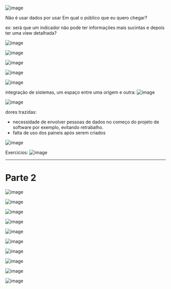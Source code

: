 

![image](https://github.com/gvms23/pos-graduacao-bi-analytics/assets/24459642/df7e6535-324f-451f-9a8a-f4a041afc8d2)


Não é usar dados por usar
Em qual o público que eu quero chegar?

ex: será que um indicador não pode ter informações mais sucintas e depois ter uma view detalhada?

![image](https://github.com/gvms23/pos-graduacao-bi-analytics/assets/24459642/b4db5055-4092-4ac2-b2e4-a790ceda1bd0)

![image](https://github.com/gvms23/pos-graduacao-bi-analytics/assets/24459642/10298c74-e890-414d-8e6e-2b11de19b9f1)

![image](https://github.com/gvms23/pos-graduacao-bi-analytics/assets/24459642/8c36d215-210a-4102-9940-b94773492987)

![image](https://github.com/gvms23/pos-graduacao-bi-analytics/assets/24459642/ebe7688f-d29c-4848-90e7-f1184aa68535)

![image](https://github.com/gvms23/pos-graduacao-bi-analytics/assets/24459642/fa784c0b-93ea-42e0-ad49-79b9b9413a7a)

integração de sistemas, um espaço entre uma origem e outra:
![image](https://github.com/gvms23/pos-graduacao-bi-analytics/assets/24459642/db2180b7-bb45-4aa0-8e5e-7f58ee6563b0)

![image](https://github.com/gvms23/pos-graduacao-bi-analytics/assets/24459642/93b03ef9-f62c-4854-9358-2972cc5c56e9)


dores trazidas:
- necessidade de envolver pessoas de dados no começo do projeto de software por exemplo, evitando retrabalho.
- falta de uso dos paineis após serem criados

![image](https://github.com/gvms23/pos-graduacao-bi-analytics/assets/24459642/f943bd59-ab99-49ee-a9d5-74b65c44c77b)


Exercícios:
![image](https://github.com/gvms23/pos-graduacao-bi-analytics/assets/24459642/b6a4ae62-7581-43ca-9836-081f8ffeb2e7)



____________
# Parte 2

![image](https://github.com/gvms23/pos-graduacao-bi-analytics/assets/24459642/3b2c5328-2d34-4de2-9eae-145f4e3033ee)

![image](https://github.com/gvms23/pos-graduacao-bi-analytics/assets/24459642/e0ae63c9-319e-45a9-9a89-fb9c8be59ce7)

![image](https://github.com/gvms23/pos-graduacao-bi-analytics/assets/24459642/dbd128a7-e6c7-4ad2-aa81-2fb406834a87)

![image](https://github.com/gvms23/pos-graduacao-bi-analytics/assets/24459642/3f328928-bab2-4a51-850e-0e3bd6ccc1d1)

![image](https://github.com/gvms23/pos-graduacao-bi-analytics/assets/24459642/6945eb8d-5b45-4270-90a8-fbfbe8a9af62)

![image](https://github.com/gvms23/pos-graduacao-bi-analytics/assets/24459642/8ad20d4b-8c20-4375-adf7-b6ac87ad3e0a)

![image](https://github.com/gvms23/pos-graduacao-bi-analytics/assets/24459642/5383b289-a439-49f5-80a5-6dd48361365d)

![image](https://github.com/gvms23/pos-graduacao-bi-analytics/assets/24459642/aa53addc-7772-485e-9204-6196c6751266)

![image](https://github.com/gvms23/pos-graduacao-bi-analytics/assets/24459642/c1a04516-2056-467d-b3cb-73c3246beb7b)

![image](https://github.com/gvms23/pos-graduacao-bi-analytics/assets/24459642/a65bf22a-4e4a-4594-b870-f12ad5a73526)


